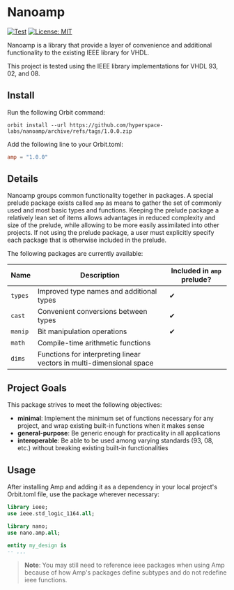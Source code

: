 # Nanoamp

[![Test](https://github.com/hyperspace-labs/amp/actions/workflows/test.yml/badge.svg)](https://github.com/hyperspace-labs/amp/actions/workflows/test.yml) [![License: MIT](https://img.shields.io/badge/License-MIT-yellow.svg)](https://opensource.org/licenses/MIT)

Nanoamp is a library that provide a layer of convenience and additional functionality to the existing IEEE library for VHDL.

This project is tested using the IEEE library implementations for VHDL 93, 02, and 08.

## Install

Run the following Orbit command:
```
orbit install --url https://github.com/hyperspace-labs/nanoamp/archive/refs/tags/1.0.0.zip
```

Add the following line to your Orbit.toml:
``` toml
amp = "1.0.0"
```

## Details

Nanoamp groups common functionality together in packages. A special prelude package exists called `amp` as means to gather the set of commonly used and most basic types and functions. Keeping the prelude package a relatively lean set of items allows advantages in reduced complexity and size of the prelude, while allowing to be more easily assimilated into other projects. If not using the prelude package, a user must explicitly specify each package that is otherwise included in the prelude.

The following packages are currently available:

Name | Description | Included in `amp` prelude?
-- | -- | --
`types` | Improved type names and additional types | ✔ 
`cast` | Convenient conversions between types | ✔ 
`manip` | Bit manipulation operations | ✔ 
`math` | Compile-time arithmetic functions |
`dims` | Functions for interpreting linear vectors in multi-dimensional space | 

## Project Goals

This package strives to meet the following objectives:
- __minimal__: Implement the minimum set of functions necessary for any project, and wrap existing built-in functions when it makes sense
- __general-purpose__: Be generic enough for practicality in all applications
- __interoperable__: Be able to be used among varying standards (93, 08, etc.) without breaking existing built-in functionalities


## Usage

After installing Amp and adding it as a dependency in your local project's Orbit.toml file, use the package wherever necessary:

``` vhdl
library ieee;
use ieee.std_logic_1164.all;

library nano;
use nano.amp.all;

entity my_design is
-- ...
```

> __Note__: You may still need to reference ieee packages when using Amp because of how Amp's packages define subtypes and do not redefine ieee functions.